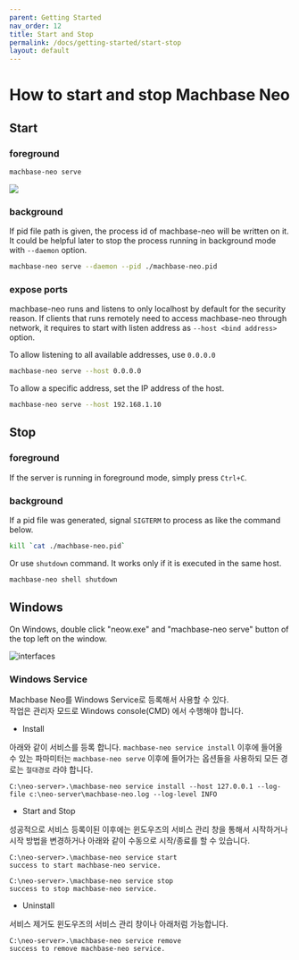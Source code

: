 ```yaml
---
parent: Getting Started
nav_order: 12
title: Start and Stop
permalink: /docs/getting-started/start-stop
layout: default
---
```


# How to start and stop Machbase Neo

## Start

### foreground

```sh
machbase-neo serve
```

![](./img/server-serve.gif)

### background

If pid file path is given, the process id of machbase-neo will be written on it.
It could be helpful later to stop the process running in background mode with `--daemon` option.

```sh
machbase-neo serve --daemon --pid ./machbase-neo.pid
```

### expose ports

machbase-neo runs and listens to only localhost by default for the security reason. If clients that runs remotely need to access machbase-neo through network, it requires to start with listen address as `--host <bind address>` option.

To allow listening to all available addresses, use `0.0.0.0`

```sh
machbase-neo serve --host 0.0.0.0
```

To allow a specific address, set the IP address of the host.

```sh
machbase-neo serve --host 192.168.1.10
```

## Stop

### foreground

If the server is running in foreground mode, simply press `Ctrl+C`.

###  background

If a pid file was generated, signal `SIGTERM` to process as like the command below.

```sh
kill `cat ./machbase-neo.pid`
```

Or use `shutdown` command. It works only if it is executed in the same host.

```sh
machbase-neo shell shutdown
```

## Windows

On Windows, double click "neow.exe" and "machbase-neo serve" button of the top left on the window.

![interfaces](/assets/img/neow-win.png)

### Windows Service

Machbase Neo를 Windows Service로 등록해서 사용할 수 있다. <br/>
작업은 관리자 모드로 Windows console(CMD) 에서 수행해야 합니다.

- Install

아래와 같이 서비스를 등록 합니다. `machbase-neo service install` 이후에 들어올 수 있는 파마미터는 `machbase-neo serve` 이후에 들어가는 옵션들을 사용하되 모든 경로는 `절대경로` 라야 합니다.

```
C:\neo-server>.\machbase-neo service install --host 127.0.0.1 --log-file c:\neo-server\machbase-neo.log --log-level INFO
```

- Start and Stop

성공적으로 서비스 등록이된 이후에는 윈도우즈의 서비스 관리 창을 통해서 시작하거나 시작 방법을 변경하거나 아래와 같이 수동으로 시작/종료를 할 수 있습니다.

```
C:\neo-server>.\machbase-neo service start
success to start machbase-neo service.

C:\neo-server>.\machbase-neo service stop
success to stop machbase-neo service.
```

- Uninstall

서비스 제거도 윈도우즈의 서비스 관리 창이나 아래처럼 가능합니다.

```
C:\neo-server>.\machbase-neo service remove
success to remove machbase-neo service.
```
